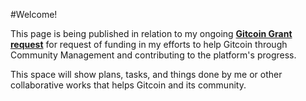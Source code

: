 #Welcome!

This page is being published in relation to my ongoing  [**Gitcoin Grant request**](https://gitcoin.co/grants/507/support-for-freelance-community-management-and-con) for request of funding in my efforts to help Gitcoin through Community Management and contributing to the platform's progress.

This space will show plans, tasks, and things done by me or other collaborative works that helps Gitcoin and its community.


